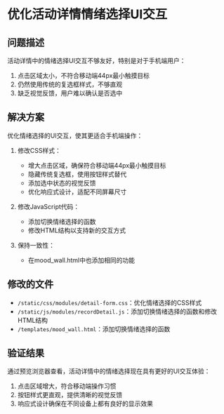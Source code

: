 # 优化活动详情情绪选择UI交互

## 问题描述
活动详情中的情绪选择UI交互不够友好，特别是对于手机端用户：
1. 点击区域太小，不符合移动端44px最小触摸目标
2. 仍然使用传统的复选框样式，不够直观
3. 缺乏视觉反馈，用户难以确认是否选中

## 解决方案
优化情绪选择的UI交互，使其更适合手机端操作：

1. 修改CSS样式：
   - 增大点击区域，确保符合移动端44px最小触摸目标
   - 隐藏传统复选框，使用按钮样式替代
   - 添加选中状态的视觉反馈
   - 优化响应式设计，适配不同屏幕尺寸

2. 修改JavaScript代码：
   - 添加切换情绪选择的函数
   - 修改HTML结构以支持新的交互方式

3. 保持一致性：
   - 在mood_wall.html中也添加相同的功能

## 修改的文件
- `/static/css/modules/detail-form.css`：优化情绪选择的CSS样式
- `/static/js/modules/recordDetail.js`：添加切换情绪选择的函数和修改HTML结构
- `/templates/mood_wall.html`：添加切换情绪选择的函数

## 验证结果
通过预览浏览器查看，活动详情中的情绪选择现在具有更好的UI交互体验：
1. 点击区域增大，符合移动端操作习惯
2. 按钮样式更直观，提供清晰的视觉反馈
3. 响应式设计确保在不同设备上都有良好的显示效果